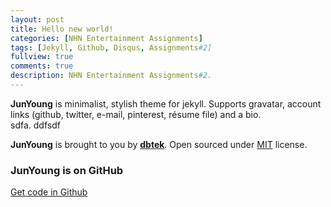 ```yaml
---
layout: post
title: Hello new world!
categories: [NHN Entertainment Assignments]
tags: [Jekyll, Github, Disqus, Assignments#2]
fullview: true
comments: true
description: NHN Entertainment Assignments#2.
---
```


**JunYoung** is minimalist, stylish theme for jekyll. Supports gravatar, account links (github, twitter, e-mail, pinterest, résume file) and a bio.  
sdfa.
ddfsdf

**JunYoung** is brought to you by **[dbtek](http://ismaildemirbilek.com)**. Open sourced under [MIT](http://opensource.org/licenses/MIT) license.

### JunYoung is on GitHub

<a class="btn btn-default" href="https://github.com/plus4070/plus4070.github.io">Get code in Github</a>

